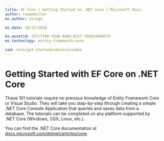 ```yaml
---
title: EF Core | Getting Started on .NET Core | Microsoft Docs
author: rowanmiller
ms.author: divega

ms.date: 10/27/2016

ms.assetid: 35fc7f49-fda8-4d8d-822f-78dd2d484d79
ms.technology: entity-framework-core

uid: core/get-started/netcore/index
---
```

# Getting Started with EF Core on .NET Core

These 101 tutorials require no previous knowledge of Entity Framework Core or Visual Studio. They will take you step-by-step through creating a simple .NET Core Console Application that queries and saves data from a database. The tutorials can be completed on any platform supported by .NET Core (Windows, OSX, Linux, etc.).

You can find the .NET Core documentation at [docs.microsoft.com/dotnet/articles/core](https://docs.microsoft.com/dotnet/articles/core/).
